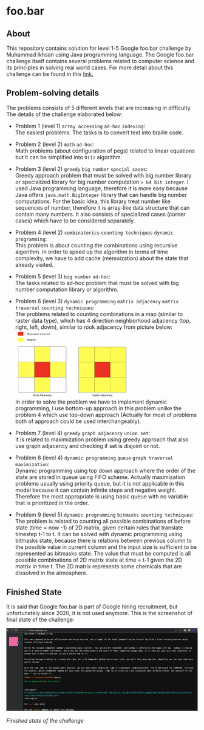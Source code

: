 # foo.bar

## About
This repository contains solution for level 1-5 Google foo.bar challenge by Muhammad Ikhsan using Java programming language. The Google foo.bar challenge itself contains several problems related to computer science and its principles in solving real world cases.
For more detail about this challenge can be found in this <a href ="https://towardsdatascience.com/my-google-foobar-journey-2d02e8150158"> link.</a>

## Problem-solving details
The problems consists of 5 different levels that are increasing in difficulty. The details of the challenge elaborated below:
- Problem 1 (level 1) `array accessing` `ad-hoc` `indexing`: <br>
The easiest problems. The tasks is to convert text into braille code.

- Problem 2 (level 2) `math` `ad-hoc`: <br>
Math problems (about configuration of pegs) related to linear equations but it can be simplified into `O(1)` algorithm.

- Problem 3 (level 2) `greedy` `big number` `special cases`: <br>
Greedy approach problem that must be solved with big number library or specialized library for big number computation `> 64 bit integer`.
I used Java programming language, therefore it is more easy because Java offers `java.math.BigInteger` library that can handle big number computations.
For the basic idea, this library treat number like sequences of number, therefore it is array-like data structure that can contain many numbers.
It also consists of specialized cases (corner cases) which have to be considered separately.

- Problem 4 (level 2) `combinatorics` `counting techniques` `dynamic programming`: <br>
This problem is about counting the combinations using recursive algorithm. In order to speed up the algorithm in terms of time complexity, we have to add cache (memoization) about the state that already visited.

- Problem 5 (level 3) `big number` `ad-hoc`: <br>
The tasks related to ad-hoc problem that must be solved with big number computation library or algorithm.

- Problem 6 (level 3) `dynamic programming` `matrix adjacency` `matrix traversal` `counting techniques`: <br>
The problems related to counting combinations in a map (similar to raster data type), which has 4 direction neighborhood adjacency (top, right, left, down), similar to rook adjacency from picture below:<img src="img/2.png" alt="final state" width="300"/> <br>
In order to solve the problem we have to implement dynamic programming, I use bottom-up approach in this problem unlike the problem 4 which use top-down approach (Actually for most of problems both of approach could be used interchangeably).

- Problem 7 (level 4) `greedy` `graph adjacency` `union set`: <br>
It is related to maximization problem using greedy approach that also use graph adjacency and checking if set is disjoint or not.

- Problem 8 (level 4) `dynamic programming` `queue` `graph traversal` `maximization`: <br>
Dynamic programming using top down approach where the order of the state are stored in queue using FIFO scheme. Actually maximization problems usually using priority queue, but it is not applicable in this model because it can contain infinite steps and negative weight.
Therefore the most appropriate is using basic queue with no variable that is prioritized in the order.

- Problem 9 (level 5) `dynamic programming` `bitmasks` `counting techniques`: <br>
The problem is related to counting all possible combinations of before state (time = now -1) of 2D matrix, given certain rules that translate timestep t-1 to t.
It can be solved with dynamic programming using bitmasks state, because there is relations between previous column to the possible value in current column and the input size is sufficient to be represented as bitmasks state.
The value that must be computed is all possible combinations of 2D matrix state at time = t-1 given the 2D matrix in time t. The 2D matrix represents some chemicals that are dissolved in the atmosphere.

## Finished State
It is said that Google foo.bar is part of Google hiring recruitment, but unfortunately since 2020, it is not used anymore.
This is the screenshot of final state of the challenge:

<img src="img/1.PNG" alt="final state" width="700"/>

*Finished state of the challenge*

